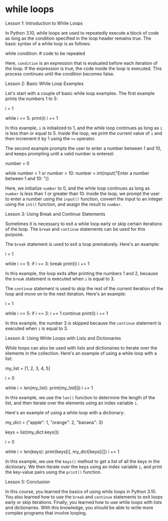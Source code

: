 
while loops
===========
Lesson 1: Introduction to While Loops

In Python 3.10, while loops are used to repeatedly execute a block of code as long as the condition specified in the loop header remains true. The basic syntax of a while loop is as follows:

while condition:
    # code to be repeated

Here, `condition` is an expression that is evaluated before each iteration of the loop. If the expression is true, the code inside the loop is executed. This process continues until the condition becomes false.

Lesson 2: Basic While Loop Examples

Let's start with a couple of basic while loop examples. The first example prints the numbers 1 to 5:

i = 1

while i <= 5:
    print(i)
    i += 1

In this example, `i` is initialized to 1, and the while loop continues as long as `i` is less than or equal to 5. Inside the loop, we print the current value of `i` and then increment it by 1 using the `+=` operator.

The second example prompts the user to enter a number between 1 and 10, and keeps prompting until a valid number is entered:

number = 0

while number < 1 or number > 10:
    number = int(input("Enter a number between 1 and 10: "))

Here, we initialize `number` to 0, and the while loop continues as long as `number` is less than 1 or greater than 10. Inside the loop, we prompt the user to enter a number using the `input()` function, convert the input to an integer using the `int()` function, and assign the result to `number`.

Lesson 3: Using Break and Continue Statements

Sometimes it is necessary to exit a while loop early or skip certain iterations of the loop. The `break` and `continue` statements can be used for this purpose.

The `break` statement is used to exit a loop prematurely. Here's an example:

i = 1

while i <= 5:
    if i == 3:
        break
    print(i)
    i += 1

In this example, the loop exits after printing the numbers 1 and 2, because the `break` statement is executed when `i` is equal to 3.

The `continue` statement is used to skip the rest of the current iteration of the loop and move on to the next iteration. Here's an example:

i = 1

while i <= 5:
    if i == 3:
        i += 1
        continue
    print(i)
    i += 1

In this example, the number 3 is skipped because the `continue` statement is executed when `i` is equal to 3.

Lesson 4: Using While Loops with Lists and Dictionaries

While loops can also be used with lists and dictionaries to iterate over the elements in the collection. Here's an example of using a while loop with a list:

my_list = [1, 2, 3, 4, 5]

i = 0

while i < len(my_list):
    print(my_list[i])
    i += 1

In this example, we use the `len()` function to determine the length of the list, and then iterate over the elements using an index variable `i`.

Here's an example of using a while loop with a dictionary:

my_dict = {"apple": 1, "orange": 2, "banana": 3}

keys = list(my_dict.keys())

i = 0

while i < len(keys):
    print(keys[i], my_dict[keys[i]])
    i += 1

In this example, we use the `keys()` method to get a list of all the keys in the dictionary. We then iterate over the keys using an index variable `i`, and print the key-value pairs using the `print()` function.

Lesson 5: Conclusion

In this course, you learned the basics of using while loops in Python 3.10. You also learned how to use the `break` and `continue` statements to exit loops early or skip iterations. Finally, you learned how to use while loops with lists and dictionaries. With this knowledge, you should be able to write more complex programs that involve looping.